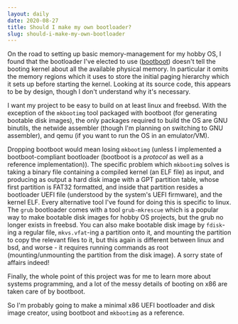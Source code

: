 ```yaml
---
layout: daily
date: 2020-08-27
title: Should I make my own bootloader?
slug: should-i-make-my-own-bootloader
---
```


On the road to setting up basic memory-management for my hobby OS, I found that
the bootloader I've elected to use ([bootboot](https://gitlab.com/bztsrc/bootboot))
doesn't tell the booting kernel about all the available physical memory. In particular
it omits the memory regions which it uses to store the initial paging hierarchy which
it sets up before starting the kernel. Looking at its source code, this appears to
be by design, though I don't understand why it's necessary.

I want my project to be easy to build on at least linux and freebsd. With the
exception of the `mkbootimg` tool packaged with bootboot (for generating bootable disk images), the only packages required
to build the OS are GNU binutils, the netwide assembler (though I'm planning on switching
to GNU assembler), and qemu (if you want to run the OS in an emulator/VM).

Dropping bootboot would mean losing `mkbootimg` (unless I implemented a bootboot-compliant bootloader
(bootboot is a _protocol_ as well as a reference implementation)). The specific problem which `mkbootimg`
solves is taking a binary file containing a compiled kernel (an ELF file) as input, and producing as output
a hard disk image with a GPT partition table, whose first partition is FAT32 formatted,
and inside that partition resides a bootloader UEFI file (understood by the system's UEFI firmware),
and the kernel ELF. Every alternative tool I've found for doing this is specific to linux.
The `grub` bootloader comes with a tool `grub-mkrescue` which is a popular way to make bootable disk images
for hobby OS projects, but the grub no longer exists in freebsd. You can also make bootable disk image by
`fdisk`-ing a regular file, `mkvs.vfat`-ing a partition onto it, and mounting the partition to copy
the relevant files to it, but this again is different between linux and bsd, and worse - it requires running
commands as root (mounting/unmounting the partition from the disk image). A sorry state of affairs indeed!

Finally, the whole point of this project was for me to learn more about systems programming,
and a lot of the messy details of booting on x86 are taken care of by bootboot.

So I'm probably going to make a minimal x86 UEFI bootloader and disk image creator,
using bootboot and `mkbootimg` as a reference.
